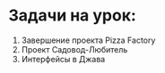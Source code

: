 # Задачи на урок:
1. Завершение проекта Pizza Factory
2. Проект Садовод-Любитель
2. Интерфейсы в Джава










